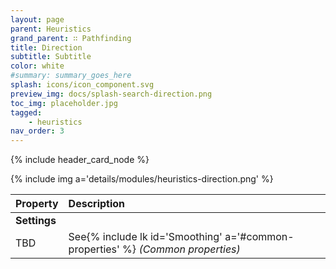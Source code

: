 ```yaml
---
layout: page
parent: Heuristics
grand_parent: ∷ Pathfinding
title: Direction
subtitle: Subtitle
color: white
#summary: summary_goes_here
splash: icons/icon_component.svg
preview_img: docs/splash-search-direction.png
toc_img: placeholder.jpg
tagged: 
    - heuristics
nav_order: 3
---
```


{% include header_card_node %}

{% include img a='details/modules/heuristics-direction.png' %} 

| Property       | Description          |
|:-------------|:------------------|
|**Settings**||
| TBD           | See{% include lk id='Smoothing' a='#common-properties' %} *(Common properties)* |
